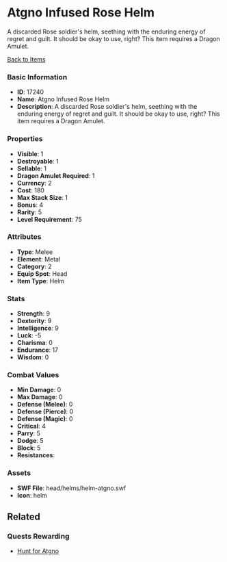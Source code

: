 # Atgno Infused Rose Helm

A discarded Rose soldier's helm, seething with the enduring energy of regret and guilt. It should be okay to use, right? This item requires a Dragon Amulet.

[Back to Items](../items.md)

### Basic Information

- **ID**: 17240
- **Name**: Atgno Infused Rose Helm
- **Description**: A discarded Rose soldier&#039;s helm, seething with the enduring energy of regret and guilt. It should be okay to use, right? This item requires a Dragon Amulet.

### Properties

- **Visible**: 1
- **Destroyable**: 1
- **Sellable**: 1
- **Dragon Amulet Required**: 1
- **Currency**: 2
- **Cost**: 180
- **Max Stack Size**: 1
- **Bonus**: 4
- **Rarity**: 5
- **Level Requirement**: 75

### Attributes

- **Type**: Melee
- **Element**: Metal
- **Category**: 2
- **Equip Spot**: Head
- **Item Type**: Helm

### Stats

- **Strength**: 9
- **Dexterity**: 9
- **Intelligence**: 9
- **Luck**: -5
- **Charisma**: 0
- **Endurance**: 17
- **Wisdom**: 0

### Combat Values

- **Min Damage**: 0
- **Max Damage**: 0
- **Defense (Melee)**: 0
- **Defense (Pierce)**: 0
- **Defense (Magic)**: 0
- **Critical**: 4
- **Parry**: 5
- **Dodge**: 5
- **Block**: 5
- **Resistances**: 

### Assets

- **SWF File**: head/helms/helm-atgno.swf
- **Icon**: helm

## Related

### Quests Rewarding

- [Hunt for Atgno](../quests/1429-hunt-for-atgno.md)

